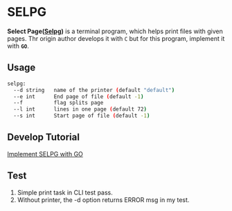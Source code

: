 # SELPG

**Select Page([Selpg](https://www.ibm.com/developerworks/cn/linux/shell/clutil/index.html))** is a terminal program, which helps print files with given pages. Thr origin author develops it with `C` but for this program, implement it with **`GO`**.

## Usage

```bash
selpg:
  --d string   name of the printer (default "default")
  --e int      End page of file (default -1)
  --f          flag splits page
  --l int      lines in one page (default 72)
  --s int      Start page of file (default -1)
```

## Develop Tutorial

[Implement SELPG with GO](https://xwy27.github.io/Service-Computing/Selpg-WithGO/)

## Test

1. Simple print task in CLI test pass.
1. Without printer, the -d option returns ERROR msg in my test.
